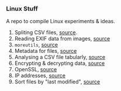 ### Linux Stuff

A repo to compile Linux experiments & ideas.

1. Spliting CSV files, [source](https://www.datablist.com/learn/csv/split-big-csv-file-linux-mac-terminal).
2. Reading EXIF data from images, [source](https://www.geeksforgeeks.org/extracting-image-metadat-using-exif-tool-in-linux/)
3. `moreutils`, [source](https://rentes.github.io/unix/utilities/2015/07/27/moreutils-package/)
4. Metadata for files, [source](https://apple.stackexchange.com/questions/222342/terminal-command-to-get-all-of-a-files-metadata)
5. Analysing a CSV file tabularly, [source](https://stackoverflow.com/questions/14947916/import-csv-to-sqlite)
6. Encrypting & decrypting data, [source](https://stackoverflow.com/questions/33718005/how-to-encrypt-and-decrypt-a-string-text-in-shell-linux-environment)
7. OpenSSL, [source](https://www.feistyduck.com/library/openssl-cookbook/online/openssl-command-line/building-openssl.html)
8. IP addresses, [source](https://www.cyberciti.biz/faq/bash-shell-command-to-find-get-ip-address/)
9. Sort files by "last modified", [source](https://unix.stackexchange.com/questions/122597/sort-the-files-in-the-directory-recursively-based-on-last-modified-date)